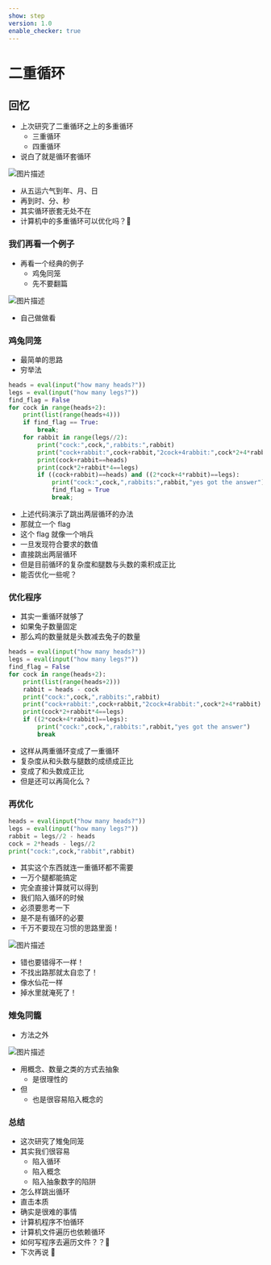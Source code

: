 ```yaml
---
show: step
version: 1.0
enable_checker: true
---
```


# 二重循环

## 回忆

- 上次研究了二重循环之上的多重循环
  - 三重循环
  - 四重循环
- 说白了就是循环套循环

![图片描述](https://doc.shiyanlou.com/courses/uid1190679-20221106-1667708830076)

- 从五运六气到年、月、日
- 再到时、分、秒
- 其实循环嵌套无处不在
- 计算机中的多重循环可以优化吗？🤔

### 我们再看一个例子

- 再看一个经典的例子
	- 鸡兔同笼
	- 先不要翻篇

![图片描述](https://doc.shiyanlou.com/courses/uid1190679-20221106-1667709425509)

- 自己做做看

### 鸡兔同笼

- 最简单的思路
- 穷举法

```python
heads = eval(input("how many heads?"))
legs = eval(input("how many legs?"))
find_flag = False
for cock in range(heads+2):
    print(list(range(heads+4)))
    if find_flag == True:
        break;
    for rabbit in range(legs//2):
        print("cock:",cock,",rabbits:",rabbit)
        print("cock+rabbit:",cock+rabbit,"2cock+4rabbit:",cock*2+4*rabbit)
        print(cock+rabbit==heads)
        print(cock*2+rabbit*4==legs)
        if ((cock+rabbit)==heads) and ((2*cock+4*rabbit)==legs):
            print("cock:",cock,",rabbits:",rabbit,"yes got the answer")
            find_flag = True
            break;
```

- 上述代码演示了跳出两层循环的办法
- 那就立一个 flag
- 这个 flag 就像一个哨兵
- 一旦发现符合要求的数值
- 直接跳出两层循环
- 但是目前循环的复杂度和腿数与头数的乘积成正比
- 能否优化一些呢？

### 优化程序

- 其实一重循环就够了
- 如果兔子数量固定
- 那么鸡的数量就是头数减去兔子的数量

```python
heads = eval(input("how many heads?"))
legs = eval(input("how many legs?"))
find_flag = False
for cock in range(heads+2):
    print(list(range(heads+2)))
    rabbit = heads - cock
    print("cock:",cock,",rabbits:",rabbit)
    print("cock+rabbit:",cock+rabbit,"2cock+4rabbit:",cock*2+4*rabbit)
    print(cock*2+rabbit*4==legs)
    if ((2*cock+4*rabbit)==legs):
        print("cock:",cock,",rabbits:",rabbit,"yes got the answer")
        break
```

- 这样从两重循环变成了一重循环
- 复杂度从和头数与腿数的成绩成正比
- 变成了和头数成正比
- 但是还可以再简化么？

### 再优化

```python
heads = eval(input("how many heads?"))
legs = eval(input("how many legs?"))
rabbit = legs//2 - heads
cock = 2*heads - legs//2
print("cock:",cock,"rabbit",rabbit)
```

- 其实这个东西就连一重循环都不需要
- 一万个腿都能搞定
- 完全直接计算就可以得到
- 我们陷入循环的时候
- 必须要思考一下
- 是不是有循环的必要
- 千万不要现在习惯的思路里面！

![图片描述](https://doc.shiyanlou.com/courses/uid1190679-20220830-1661868992783)

- 错也要错得不一样！
- 不找出路那就太自恋了！
- 像水仙花一样
- 掉水里就淹死了！

### 雉兔同籠

- 方法之外

![图片描述](https://doc.shiyanlou.com/courses/uid1190679-20221106-1667709560030)

- 用概念、数量之类的方式去抽象
	- 是很理性的
- 但
	- 也是很容易陷入概念的

### 总结

- 这次研究了雉兔同笼
- 其实我们很容易
	- 陷入循环
	- 陷入概念
	- 陷入抽象数字的陷阱
- 怎么样跳出循环
- 直击本质
- 确实是很难的事情
- 计算机程序不怕循环
- 计算机文件遍历也依赖循环
- 如何写程序去遍历文件？？🤔
- 下次再说 👋
